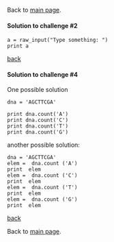 Back to [main page](../index.md).

#### Solution to challenge #2

```
a = raw_input("Type something: ")
print a
```
<a href="https://github.com/ELIXIR-ITA-training/python_course/blob/master/day2/1-PythonPrograms/PythonPrograms.md#challenge-2">back<a/>


#### Solution to challenge #4
One possible solution
```
dna = 'AGCTTCGA'

print dna.count('A')
print dna.count('C')
print dna.count('T')
print dna.count('G')
```
another possible solution:
```
dna = 'AGCTTCGA'
elem =  dna.count ('A')
print  elem
elem =  dna.count ('C')
print  elem
elem =  dna.count ('T')
print  elem
elem =  dna.count ('G')
print  elem
```
<a href="https://github.com/ELIXIR-ITA-training/python_course/blob/master/day2/1-PythonPrograms/PythonPrograms.md#challenge-4">back<a/>


Back to [main page](../index.md).
